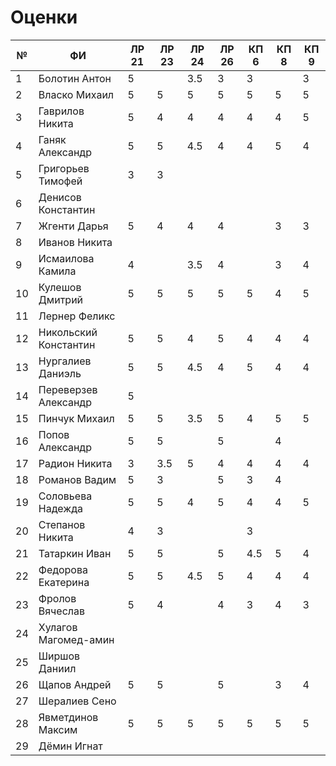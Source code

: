 # Оценки
| №   | ФИ                    | ЛР 21 | ЛР 23 | ЛР 24 | ЛР 26 | КП 6 | КП 8 | КП 9 |
| --- | --------------------- | ----- | ----- | ----- | ----- | ---- | ---- | ---- |
| 1   | Болотин Антон         | 5     |       | 3.5   | 3     | 3    |      | 3    |
| 2   | Власко Михаил         | 5     | 5     | 5     | 5     | 5    | 5    | 5    |
| 3   | Гаврилов Никита       | 5     | 4     | 4     | 4     | 4    | 4    | 5    |
| 4   | Ганяк Александр       | 5     | 5     | 4.5   | 4     | 4    | 5    | 4    |
| 5   | Григорьев Тимофей     | 3     | 3     |       |       |      |      |      |
| 6   | Денисов Константин    |       |       |       |       |      |      |      |
| 7   | Жгенти Дарья          | 5     | 4     | 4     | 4     |      | 3    | 3    |
| 8   | Иванов Никита         |       |       |       |       |      |      |      |
| 9   | Исмаилова Камила      | 4     |       | 3.5   | 4     |      | 3    | 4    |
| 10  | Кулешов Дмитрий       | 5     | 5     | 5     | 5     | 5    | 4    | 5    |
| 11  | Лернер Феликс         |       |       |       |       |      |      |      |
| 12  | Никольский Константин | 5     | 5     | 4     | 5     | 4    | 4    | 4    |
| 13  | Нургалиев  Даниэль    | 5     | 5     | 4.5   | 4     | 5    | 4    | 4    |
| 14  | Переверзев Александр  | 5     |       |       |       |      |      |      |
| 15  | Пинчук Михаил         | 5     | 5     | 3.5   | 5     | 4    | 5    | 5    |
| 16  | Попов Александр       | 5     | 5     |       | 5     |      | 4    |      |
| 17  | Радион Никита         | 3     | 3.5   | 5     | 4     | 4    | 4    | 4    |
| 18  | Романов Вадим         | 5     | 3     |       | 5     | 3    | 4    |      |
| 19  | Соловьева Надежда     | 5     | 5     | 4     | 5     | 4    | 4    | 5    |
| 20  | Степанов Никита       | 4     | 3     |       |       | 3    |      |      |
| 21  | Татаркин Иван         | 5     | 5     |       | 5     | 4.5  | 5    | 4    |
| 22  | Федорова Екатерина    | 5     | 5     | 4.5   | 5     | 4    | 4    | 4    |
| 23  | Фролов Вячеслав       | 5     | 4     |       | 4     | 3    | 4    | 3    |
| 24  | Хулагов Магомед-амин  |       |       |       |       |      |      |      |
| 25  | Ширшов Даниил         |       |       |       |       |      |      |      |
| 26  | Щапов Андрей          | 5     | 5     |       | 5     |      | 3    | 4    |
| 27  | Шералиев Сено         |       |       |       |       |      |      |      |
| 28  | Явметдинов Максим     | 5     | 5     | 5     | 5     | 5    | 5    | 5    |
| 29  | Дёмин Игнат           |       |       |       |       |      |      |      |
